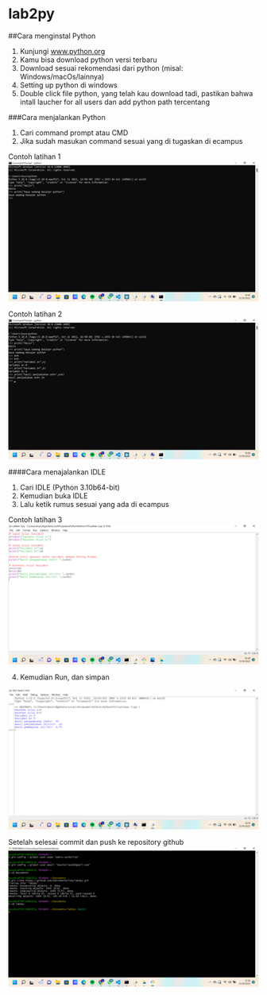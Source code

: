 # lab2py

##Cara menginstal Python
1. Kunjungi www.python.org
2. Kamu bisa download python versi terbaru
3. Download sesuai rekomendasi dari python (misal: Windows/macOs/lainnya)
4. Setting up python di windows
5. Double click file python, yang telah kau download tadi, pastikan bahwa intall laucher for all users dan add python path tercentang

###Cara menjalankan Python
1. Cari command prompt atau CMD
2. Jika sudah masukan command sesuai yang di tugaskan di ecampus

Contoh latihan 1
![image](https://github.com/ZahraNurhaliza/lab2py/blob/main/screenshot/1.png)

Contoh latihan 2
![image](https://github.com/ZahraNurhaliza/lab2py/blob/main/screenshot/2.png)

####Cara menajalankan IDLE
1. Cari IDLE (Python 3.10b64-bit)
2. Kemudian buka IDLE
3. Lalu ketik rumus sesuai yang ada di ecampus

Contoh latihan 3
![image](https://github.com/ZahraNurhaliza/lab2py/blob/main/screenshot/3.png)

4. Kemudian Run, dan simpan

![image](https://github.com/ZahraNurhaliza/lab2py/blob/main/screenshot/4.png)

Setelah selesai commit dan push ke repository github
![image](https://github.com/ZahraNurhaliza/lab2py/blob/main/screenshot/5.png)

